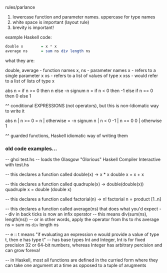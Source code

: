 rules/parlance
1. lowercase function and parameter names. uppercase for type names
2. white space is important (layout rule)
3. brevity is important!

example Haskell code:

```haskell
double x 		= x * x
average ns 		= sum ns div length ns
```

what they are:

double, average - function names
x, ns - parameter names
	x - refers to a single parameter x
	xs - refers to a list of values of type x
	xss - would refer to a list of lists of type x

abs n 			= if n >= 0 then n else -n
signum n  		= if n < 0 then -1 else if n == 0 then 0 else 1

^^ conditional EXPRESSIONS (not operators), but this is non-Idiomatic way to write it

abs n 			| n >= 0	 	= n
				| otherwise 	= -n
signum n 		| n < 0 		-1
				| n == 0		0
				| otherwise 	1

^^ guarded functions, Haskell idiomatic way of writing them

### old code examples...

-- ghci test.hs
-- loads the Glasgow "Glorious" Haskell Compiler Interactive with test.hs

-- this declares a function called double(x) -> x * x
double x	= x + x

-- this declares a function called quadruple(x) -> double(double(x))
quadruple x	= double (double x)

-- this declares a function called factorial(n) -> n!
factorial n = product [1..n]

-- this declares a function called average(ns) that does what you'd expect
-- div in back ticks is now an infix operator
	-- this means div(sum(ns), length(ns))
	-- or in other words, apply the operator from lhs to rhs
average ns 	= sum ns `div` length ns

-- e :: t means "if evaluating an expression e would provide a value of type t, then e has type t"
-- has base types Int and Integer, Int is for fixed precision 32 or 64-bit numbers, whereas Integer has arbitrary percision and can grow foreva!

-- in Haskell, most all functions are defined in the curried form where they can take one argument at a time as opposed to a tuple of arugments
